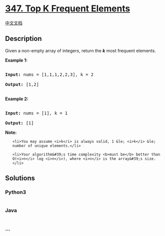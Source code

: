 # [347. Top K Frequent Elements](https://leetcode.com/problems/top-k-frequent-elements)

[中文文档](/solution/0300-0399/0347.Top%20K%20Frequent%20Elements/README.md)

## Description

<p>Given a non-empty array of integers, return the <b><i>k</i></b> most frequent elements.</p>

<p><strong>Example 1:</strong></p>

<pre>

<strong>Input: </strong>nums = <span id="example-input-1-1">[1,1,1,2,2,3]</span>, k = <span id="example-input-1-2">2</span>

<strong>Output: </strong><span id="example-output-1">[1,2]</span>

</pre>

<div>

<p><strong>Example 2:</strong></p>

<pre>

<strong>Input: </strong>nums = <span id="example-input-2-1">[1]</span>, k = <span id="example-input-2-2">1</span>

<strong>Output: </strong><span id="example-output-2">[1]</span></pre>

</div>

<p><b>Note: </b></p>

<ul>

    <li>You may assume <i>k</i> is always valid, 1 &le; <i>k</i> &le; number of unique elements.</li>

    <li>Your algorithm&#39;s time complexity <b>must be</b> better than O(<i>n</i> log <i>n</i>), where <i>n</i> is the array&#39;s size.</li>

</ul>

## Solutions

<!-- tabs:start -->

### **Python3**

```python

```

### **Java**

```java

```

### **...**

```

```

<!-- tabs:end -->
